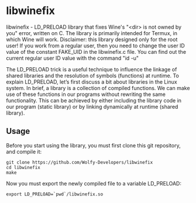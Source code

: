 # libwinefix
libwinefix - LD_PRELOAD library that fixes Wine's "&lt;dir> is not owned by you" error, written on C. The library is primarily intended for Termux, in which Wine will work. Disclaimer: this library designed only for the root user! If you work from a regular user, then you need to change the user ID value of the constant FAKE_UID in the libwinefix.c file. You can find out the current regular user ID value with the command "id -u"

The LD_PRELOAD trick is a useful technique to influence the linkage of shared libraries and the resolution of symbols (functions) at runtime. To explain LD_PRELOAD, let’s first discuss a bit about libraries in the Linux system. In brief, a library is a collection of compiled functions. We can make use of these functions in our programs without rewriting the same functionality. This can be achieved by either including the library code in our program (static library) or by linking dynamically at runtime (shared library).

## Usage
Before you start using the library, you must first clone this git repository, and compile it:
```
git clone https://github.com/Wolfy-Developers/libwinefix
cd libwinefix
make
```
Now you must export the newly compiled file to a variable LD_PRELOAD:
```
export LD_PRELOAD=`pwd`/libwinefix.so
```
